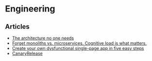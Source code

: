 # Engineering

## Articles

- [The architecture no one needs](https://www.gregnavis.com/articles/the-architecture-no-one-needs.html)
- [Forget monoliths vs. microservices. Cognitive load is what matters.](https://techbeacon.com/app-dev-testing/forget-monoliths-vs-microservices-cognitive-load-what-matters)
- [Create your own dysfunctional single-page app in five easy steps](https://tinnedfruit.com/writing/create-your-own-dysfunctional-single-page-app.html)
- [CanaryRelease](https://martinfowler.com/bliki/CanaryRelease.html)
